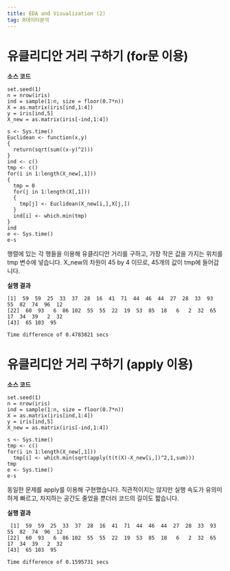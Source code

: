 ```yaml
---
title: EDA and Visualization (2)
tag: R데이터분석
---
```


# 유클리디안 거리 구하기 (for문 이용)
**소스 코드**
```
set.seed(1)
n = nrow(iris)
ind = sample(1:n, size = floor(0.7*n))
X = as.matrix(iris[ind,1:4])
y = iris[ind,5]
X_new = as.matrix(iris[-ind,1:4])

s <- Sys.time()
Euclidean <- function(x,y)
{
  return(sqrt(sum((x-y)^2)))
}
ind <- c()
tmp <- c()
for(i in 1:length(X_new[,1]))
{
  tmp = 0
  for(j in 1:length(X[,1]))
  {
    tmp[j] <- Euclidean(X_new[i,],X[j,])
  }
  ind[i] <- which.min(tmp)
}
ind
e <- Sys.time()
e-s
```
행렬에 있는 각 행들을 이용해 유클리디안 거리를 구하고, 가장 작은 값을 가지는 위치를 tmp 변수에 넣습니다. X_new의 차원이 45 by 4 이므로, 45개의 값이 tmp에 들어갑니다. 

**실행 결과**
```
[1]  59  59  25  33  37  28  16  41  71  44  46  44  27  28  33  93  55  82  74  96  12
[22]  60  93   6  86 102  55  55  22  19  53  85  18   6   2  32  65  17  34  39   2  32
[43]  65 103  95

Time difference of 0.4783821 secs
```
# 유클리디안 거리 구하기 (apply 이용)
**소스 코드**
```
set.seed(1)
n = nrow(iris)
ind = sample(1:n, size = floor(0.7*n))
X = as.matrix(iris[ind,1:4])
y = iris[ind,5]
X_new = as.matrix(iris[-ind,1:4])

s <- Sys.time()
tmp <- c()
for(i in 1:length(X_new[,1]))
  tmp[i] <- which.min(sqrt(apply(t(t(X)-X_new[i,])^2,1,sum)))
tmp
e <- Sys.time()
e-s
```
동일한 문제를 apply를 이용해 구현했습니다. 직관적이지는 않지만 실행 속도가 유의미하게 빠르고, 차지하는 공간도 줄었을 뿐더러 코드의 길이도 짧습니다.

**실행 결과**
```
 [1]  59  59  25  33  37  28  16  41  71  44  46  44  27  28  33  93  55  82  74  96  12
[22]  60  93   6  86 102  55  55  22  19  53  85  18   6   2  32  65  17  34  39   2  32
[43]  65 103  95

Time difference of 0.1595731 secs
```
